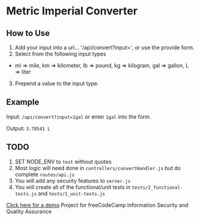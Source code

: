 # Metric Imperial Converter

## How to Use

1. Add your input into a url... '/api/convert?input=<HERE>', or use the provide form.
2. Select from the following input types
  - mi => mile, km => kilometer, lb => pound, kg => kilogram, gal => gallon, L => liter
3. Prepend a value to the input type.

## Example

Input:
` /api/convert?input=1gal `
or enter ` 1gal ` into the form.

Output:
` 3.78541 L ` 



## TODO

1) SET NODE_ENV to `test` without quotes
2) Most logic will need done in `controllers/convertHandler.js` but do complete `routes/api.js`
3) You will add any security features to `server.js`
4) You will create all of the functional/unit tests in `tests/2_functional-tests.js` and `tests/1_unit-tests.js`

[Click here for a demo]()
Project for freeCodeCamp Information Security and Quality Assurance